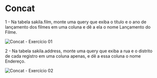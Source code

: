 # Concat

1 - Na tabela sakila.film, monte uma query que exiba o título e o ano de lançamento dos filmes em uma coluna e dê a ela o nome Lançamento do Filme.

![ Concat - Exercício 01 ](https://github.com/brunaLoyola/trybe-exercises/assets/51630262/ea6e4b97-c2b0-4225-823f-0ac2472b86bc)

2 - Na tabela sakila.address, monte uma query que exiba a rua e o distrito de cada registro em uma coluna apenas, e dê a essa coluna o nome Endereço.

![Concat - Exercício 02](https://github.com/brunaLoyola/trybe-exercises/assets/51630262/72c07b3b-2df9-4323-8025-991d042e74fd)
